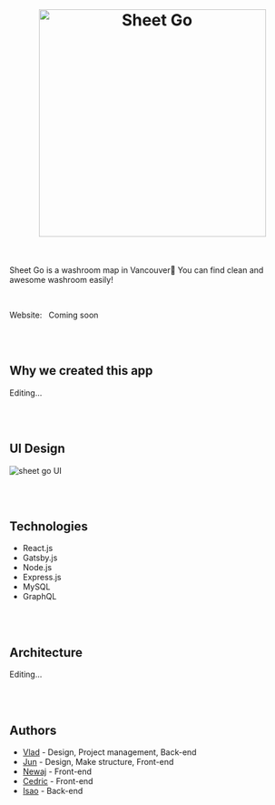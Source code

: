 <br/>
<h1 align="center"><a href="https://github.com/eastend-street/sheetgo" target="_blank"><img src="https://user-images.githubusercontent.com/43656115/76277831-1acc0600-6247-11ea-9acf-f9a78d6e3c2b.png" alt="Sheet Go" width="400"></a></h1>


<br/>

Sheet Go is a washroom map in Vancouver🚽 You can find clean and awesome washroom easily!

<br/>

Website: &nbsp; Coming soon

<br/>
<br/>

## Why we created this app
Editing... 

<br/>
<br/>

## UI Design
![sheet go UI](https://user-images.githubusercontent.com/43656115/76278874-f45b9a00-6249-11ea-961e-0c678066b0ad.png)

<br/>
<br/>



## Technologies
- React.js
- Gatsby.js
- Node.js
- Express.js
- MySQL
- GraphQL

<br/>
<br/>


## Architecture
Editing...

<br/>
<br/>


## Authors
- [Vlad](https://github.com/Vlad-Vekslyer) - Design, Project management, Back-end
- [Jun](https://github.com/eastend-street) - Design, Make structure, Front-end 
- [Newaj](https://github.com/NewajAhmed) - Front-end 
- [Cedric](https://github.com/Cediba) - Front-end 
- [Isao](https://github.com/isaokozakai) - Back-end 

<br/>
<br/>



